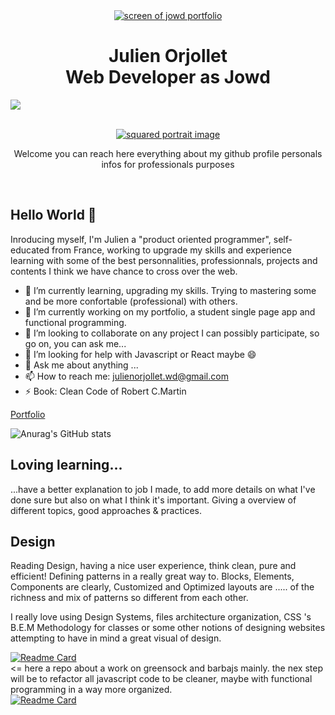 <!--**CodeIsaMystic/CodeIsaMystic** is a ✨ _special_ ✨ repository because its `README.md` (this file) appears on your GitHub profile.-->

<div align="center">
  
  <a href="#">
    <img
      height=""
      width=""
      alt="screen of jowd portfolio"
      src="https://ibb.co/SvR8NCq"
    />
  </a>

  <br />


  <h1>
    Julien Orjollet  </br > Web Developer as Jowd
   </h1>
</div>

![](https://komarev.com/ghpvc/?username=CodeIsaMystic&color=EFE7E3&label=views)

<div align="center">
<br />

<a href="#">
  <img
    height=""
    width=""
    alt="squared portrait image"
    src="https://ibb.co/FBbVS2L"
  />
</a>

<br />

<p>Welcome you can reach here everything about my github profile personals infos for professionals purposes</p>

<br />

</div>

## Hello World 👋

Inroducing myself, I'm Julien a "product oriented programmer", self-educated from France, working to upgrade my skills and experience learning with some of the best personnalities, professionnals, projects and contents I think we have chance to cross over the web. 

- 🌱 I’m currently learning, upgrading my skills. Trying to mastering some and be more confortable (professional) with others.
- 🔭 I’m currently working on my portfolio, a student single page app and functional programming.
- 👯 I’m looking to collaborate on any project I can possibly participate, so go on, you can ask me...
- 🤔 I’m looking for help with Javascript or React maybe 😄
- 💬 Ask me about anything ...
- 📫 How to reach me: julienorjollet.wd@gmail.com
- ⚡ Book: Clean Code of Robert C.Martin

[Portfolio](https://website-project-adress-link/)


![Anurag's GitHub stats](https://github-readme-stats.vercel.app/api?username=CodeIsaMystic&show_icons=true&theme=dracula)



## Loving learning...

...have a better explanation to job I made, to add more details on what I've done sure but also on what I think it's important. Giving a overview of different topics, good approaches & practices. 




## Design 

Reading Design, having a nice user experience, think clean, pure and efficient! 
Defining patterns in a really great way to. Blocks, Elements, Components are clearly, Customized and Optimized layouts are ..... of the richness and mix of patterns so different from each other. 

I really love using Design Systems, files architecture organization, CSS 's B.E.M Methodology for classes or some other notions of designing websites attempting to have in mind a great visual of design.


[![Readme Card](https://github-readme-stats.vercel.app/api/pin/?username=CodeIsaMystic&repo=bella-design-v2)](https://github.com/CodeIsaMystic/bella-design-v2)
</br> <= here a repo about a work on greensock and barbajs mainly. the nex step will be to refactor all javascript code to be cleaner, maybe with functional programming in a way more organized. 
</br>
[![Readme Card](https://github-readme-stats.vercel.app/api/pin/?username=CodeIsaMystic&repo=svg-lab-animation)](https://github.com/CodeIsaMystic/svg-lab-animation) 

